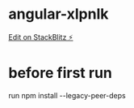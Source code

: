 # angular-xlpnlk

[Edit on StackBlitz ⚡️](https://stackblitz.com/edit/angular-xlpnlk)

# before first run
run npm install --legacy-peer-deps
